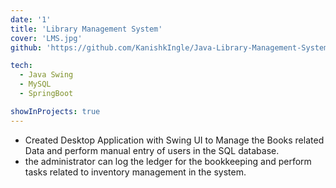 ```yaml
---
date: '1'
title: 'Library Management System'
cover: 'LMS.jpg'
github: 'https://github.com/KanishkIngle/Java-Library-Management-System/tree/main'

tech:
  - Java Swing
  - MySQL
  - SpringBoot

showInProjects: true
---
```


- Created Desktop Application with Swing UI to Manage the Books related Data and perform manual entry of users in
  the SQL database.
- the administrator can log the ledger for the bookkeeping and perform tasks related to inventory management in the
  system.
